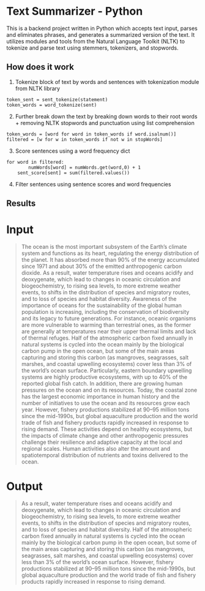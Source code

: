 # Text Summarizer - Python
 
This is a backend project written in Python which accepts text input, parses and eliminates phrases, and generates a summarized version of the text. It utilizes modules and tools from the Natural Language Toolkit (NLTK) to tokenize and parse text using stemmers, tokenizers, and stopwords. 

## How does it work

1. Tokenize block of text by words and sentences with tokenization module from NLTK library

```
token_sent = sent_tokenize(statement)
token_words = word_tokenize(sent)
```

2. Further break down the text by breaking down words to their root words + removing NLTK stopwords and punctuation using list comprehension

```
token_words = [word for word in token_words if word.isalnum()]
filtered = [w for w in token_words if not w in stopWords]
```

3. Score sentences using a word frequency dict 

```
for word in filtered:
        numWords[word] = numWords.get(word,0) + 1
    sent_score[sent] = sum(filtered.values())
```

4. Filter sentences using sentence scores and word frequencies

## Results 

# Input

>The ocean is the most important subsystem of the Earth’s climate system and functions as its heart, regulating the energy distribution of the planet. It has absorbed more than 90% of the energy accumulated since 1971 and about 30% of the emitted anthropogenic carbon dioxide. As a result, water temperature rises and oceans acidify and deoxygenate, which lead to changes in oceanic circulation and biogeochemistry, to rising sea levels, to more extreme weather events, to shifts in the distribution of species and migratory routes, and to loss of species and habitat diversity. Awareness of the importance of oceans for the sustainability of the global human population is increasing, including the conservation of biodiversity and its legacy to future generations. For instance, oceanic organisms are more vulnerable to warming than terrestrial ones, as the former are generally at temperatures near their upper thermal limits and lack of thermal refuges. Half of the atmospheric carbon fixed annually in natural systems is cycled into the ocean mainly by the biological carbon pump in the open ocean, but some of the main areas capturing and storing this carbon (as mangroves, seagrasses, salt marshes, and coastal upwelling ecosystems) cover less than 3% of the world’s ocean surface. Particularly, eastern boundary upwelling systems are highly productive ecosystems, with up to 40% of the reported global fish catch.
In addition, there are growing human pressures on the ocean and on its resources. Today, the coastal zone has the largest economic importance in human history and the number of initiatives to use the ocean and its resources grow each year. However, fishery productions stabilized at 90–95 million tons since the mid-1990s, but global aquaculture production and the world trade of fish and fishery products rapidly increased in response to rising demand. These activities depend on healthy ecosystems, but the impacts of climate change and other anthropogenic pressures challenge their resilience and adaptive capacity at the local and regional scales. Human activities also alter the amount and spatiotemporal distribution of nutrients and toxins delivered to the ocean.

# Output

>  As a result, water temperature rises and oceans acidify and deoxygenate, which lead to changes in oceanic circulation and biogeochemistry, to rising sea levels, to more extreme weather events, to shifts in the distribution of species and migratory routes, and to loss of species and habitat diversity. Half of the atmospheric carbon fixed annually in natural systems is cycled into the ocean mainly by the biological carbon pump in the open ocean, but some of the main areas capturing and storing this carbon (as mangroves, seagrasses, salt marshes, and coastal upwelling ecosystems) cover less than 3% of the world’s ocean surface. However, fishery productions stabilized at 90–95 million tons since the mid-1990s, but global aquaculture production and the world trade of fish and fishery products rapidly increased in response to rising demand.